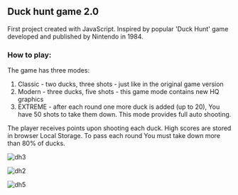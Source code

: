 ## Duck hunt game 2.0
First project created with JavaScript. Inspired by popular 'Duck Hunt' game
developed and published by Nintendo in 1984.

### How to play:
The game has three modes:
1. Classic - two ducks, three shots - just like in the original game version
2. Modern - three ducks, five shots - this game mode contains new HQ graphics
3. EXTREME - after each round one more duck is added (up to 20), You have 50 shots to take them down. This mode provides full auto shooting.

The player receives points upon shooting each duck. High scores are stored in browser Local Storage.
To pass each round You must take down more than 80% of ducks. 

![dh3](https://user-images.githubusercontent.com/34944174/51281258-2aa0df00-19e2-11e9-95f7-2557d40a81ee.png)

![dh2](https://user-images.githubusercontent.com/34944174/51281239-1e1c8680-19e2-11e9-972d-ff1c8080af12.png)

![dh5](https://user-images.githubusercontent.com/34944174/51281214-0e04a700-19e2-11e9-9ed6-ff4e03880392.png)
